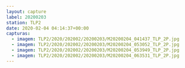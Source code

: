 ```yaml
---
layout: capture
label: 20200203
station: TLP2
date: 2020-02-04 04:14:37+00:00
capturas:
  - imagem: TLP2/2020/202002/20200203/M20200204_041437_TLP_2P.jpg
  - imagem: TLP2/2020/202002/20200203/M20200204_053052_TLP_2P.jpg
  - imagem: TLP2/2020/202002/20200203/M20200204_053949_TLP_2P.jpg
  - imagem: TLP2/2020/202002/20200203/M20200204_063531_TLP_2P.jpg
---
```

